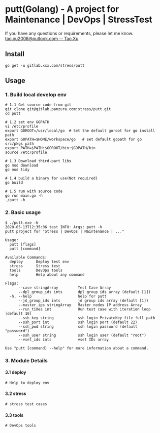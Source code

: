 # putt(Golang) - A project for Maintenance | DevOps | StressTest

If you have any questions or requirements, please let me know.
[tao.xu2008@outlook.com -- Tao.Xu](tao.xu2008@outlook.com)

## Install

```shell
go get -u gitlab.xxx.com/stress/putt
```

## Usage

### 1. Build local develop env

```shell
# 1.1 Get source code from git
git clone git@gitlab.panzura.com:stress/putt.git
cd putt

# 1.2 set env GOPATH
vi /etc/profile
export GOROOT=/usr/local/go  # Set the default goroot for go install path
export GOPATH=$HOME/workspace/go   # set default gopath for go src/pkgs path
export PATH=$PATH:$GOROOT/bin:$GOPATH/bin
source /etc/profile

# 1.3 Download third-part libs
go mod download
go mod tidy

# 1.4 build a binary for use(Not required)
go build

# 1.5 run with source code
go run main.go -h
./putt -h
```

### 2. Basic usage

```shell
$ ./putt.exe -h
2020-05-13T12:35:06 test INFO: Args: putt -h
putt project for "Stress | DevOps | Maintenance | ..."

Usage:
  putt [flags]
  putt [command]

Available Commands:
  deploy      Deploy test env
  stress      Stress test
  tools       DevOps tools
  help        Help about any command

Flags:
      --case stringArray         Test Case Array
      --dpl_group_ids ints       dpl group ids array (default [1])
  -h, --help                     help for putt
      --jd_group_ids ints        jd group ids array (default [1])
      --master_ips stringArray   Master nodes IP address Array
      --run_times int            Run test case with iteration loop (default 10)
      --ssh_key string           ssh login PrivateKey file full path
      --ssh_port int             ssh login port (default 22)
      --ssh_pwd string           ssh login password (default "password")
      --ssh_user string          ssh login user (default "root")
      --vset_ids ints            vset IDs array

Use "putt [command] --help" for more information about a command.
```

### 3. Module Details

#### 3.1 deploy

```shell
# Help to deploy env
```

#### 3.2 stress

```shell
# stress test cases
```

#### 3.3 tools

```shell
# DevOps tools
```
